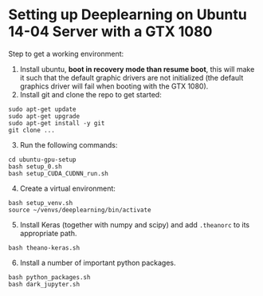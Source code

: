 # Setting up Deeplearning on Ubuntu 14-04 Server with a GTX 1080

Step to get a working environment:

1. Install ubuntu, **boot in recovery mode than resume boot**, this will make it such
that the default graphic drivers are not initialized (the default graphics driver will
fail when booting with the GTX 1080).
2. Install git and clone the repo to get started:
```
sudo apt-get update
sudo apt-get upgrade
sudo apt-get install -y git
git clone ...
```
3. Run the following commands:
```
cd ubuntu-gpu-setup
bash setup_0.sh
bash setup_CUDA_CUDNN_run.sh
```
4. Create a virtual environment:
```
bash setup_venv.sh
source ~/venvs/deeplearning/bin/activate
```
5. Install Keras (together with numpy and scipy) and add `.theanorc` to its
appropriate path.
```
bash theano-keras.sh
```
6. Install a number of important python packages.
```
bash python_packages.sh
bash dark_jupyter.sh
```
